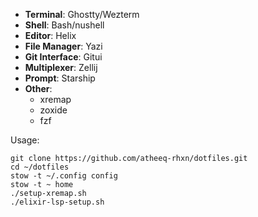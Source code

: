 
- **Terminal**: Ghostty/Wezterm
- **Shell**: Bash/nushell
- **Editor**: Helix  
- **File Manager**: Yazi  
- **Git Interface**: Gitui  
- **Multiplexer**: Zellij  
- **Prompt**: Starship  
- **Other**:
  - xremap
  - zoxide
  - fzf

Usage:
```
git clone https://github.com/atheeq-rhxn/dotfiles.git
cd ~/dotfiles
stow -t ~/.config config
stow -t ~ home
./setup-xremap.sh
./elixir-lsp-setup.sh
```
